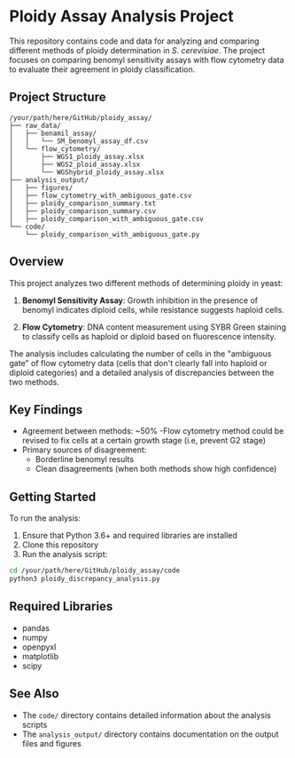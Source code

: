 # Ploidy Assay Analysis Project

This repository contains code and data for analyzing and comparing different methods of ploidy determination in *S. cerevisiae*. The project focuses on comparing benomyl sensitivity assays with flow cytometry data to evaluate their agreement in ploidy classification.

## Project Structure

```
/your/path/here/GitHub/ploidy_assay/
├── raw_data/
│   ├── benamil_assay/
│   │   └── SM_benomyl_assay_df.csv
│   └── flow_cytometry/
│       ├── WGS1_ploidy_assay.xlsx
│       ├── WGS2_ploid_assay.xlsx
│       └── WGShybrid_ploidy_assay.xlsx
├── analysis_output/
│   ├── figures/
│   ├── flow_cytometry_with_ambiguous_gate.csv
│   ├── ploidy_comparison_summary.txt
│   ├── ploidy_comparison_summary.csv
│   ├── ploidy_comparison_with_ambiguous_gate.csv
└── code/
    └── ploidy_comparison_with_ambiguous_gate.py
```

## Overview

This project analyzes two different methods of determining ploidy in yeast:

1. **Benomyl Sensitivity Assay**: Growth inhibition in the presence of benomyl indicates diploid cells, while resistance suggests haploid cells.

2. **Flow Cytometry**: DNA content measurement using SYBR Green staining to classify cells as haploid or diploid based on fluorescence intensity.

The analysis includes calculating the number of cells in the "ambiguous gate" of flow cytometry data (cells that don't clearly fall into haploid or diploid categories) and a detailed analysis of discrepancies between the two methods.

## Key Findings

- Agreement between methods: ~50%
-Flow cytometry method could be revised to fix cells at a certain growth stage (i.e, prevent G2 stage)
- Primary sources of disagreement: 
  - Borderline benomyl results
  - Clean disagreements (when both methods show high confidence)

## Getting Started

To run the analysis:

1. Ensure that Python 3.6+ and required libraries are installed
2. Clone this repository
3. Run the analysis script:

```bash
cd /your/path/here/GitHub/ploidy_assay/code
python3 ploidy_discrepancy_analysis.py
```

## Required Libraries

- pandas
- numpy
- openpyxl
- matplotlib
- scipy

## See Also

- The `code/` directory contains detailed information about the analysis scripts
- The `analysis_output/` directory contains documentation on the output files and figures
